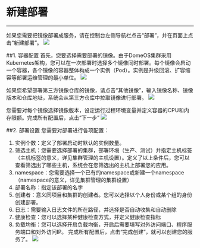 # 新建部署
---
如果您需要把镜像部署成服务，请在控制台左侧导航栏点击“部署”，并在页面上点击“新建部署”。
![](http://881471b33d4f9.cdn.sohucs.com/q_mini/newproject23.jpg)

##1. 容器配置
首先，您要选择需要部署的镜像。由于DomeOS集群采用Kubernetes架构，您可以在一次部署时选择多个镜像同时部署。每个镜像会启动一个容器，各个镜像的容器整体构成一个实例（Pod）。实例是升级回滚、扩容缩容等部署运维管理的最小单位。
![](http://881471b33d4f9.cdn.sohucs.com/q_mini/newproject24.jpg)

如果您希望部署第三方镜像仓库的镜像，请点击“其他镜像”，输入镜像名称、镜像版本和仓库地址，系统会从第三方仓库中拉取镜像进行部署。
![](http://881471b33d4f9.cdn.sohucs.com/q_mini/newproject25.jpg)

您需要对每个镜像选择镜像版本，设定运行过程环境变量并定义容器的CPU和内存限额。完成所有配置后，点击“下一步”
![](http://881471b33d4f9.cdn.sohucs.com/q_mini/newproject26.jpg)

##2. 部署设置
您需要对部署进行各项配置：
1. 实例个数：定义了部署启动时默认的实例数量。
2. 筛选主机：您需要选择部署的集群，部署环境（生产、测试）并指定主机标签（主机标签的意义，详见集群管理的主机设置）。定义了以上条件后，您可以查看筛选出了哪些主机，系统会在您筛选出的主机上部署您的应用。
3. namespace：您需要选择一个已有的namespace或新建一个namespace（namespace的意义，详见集群管理的集群设置）
4. 部署名称：指定该部署的名字
5. 创建者：意义同项目和集群的创建者。您可以选择以个人身份或某个组的身份创建部署。
6. 日志：需要输入日志文件的所在路径，并选择是否自动收集和自动删除
7. 健康检查：您可以选择某种健康检查方式，并定义健康检查指标
8. 负载均衡：您可以选择开启负载均衡，开启后需要填写对外访问端口、程序服务端口和对外访问IP。
完成所有配置后，点击“完成创建”，就可以创建您的服务了。
![](http://881471b33d4f9.cdn.sohucs.com/q_mini/newproject27.jpg)
